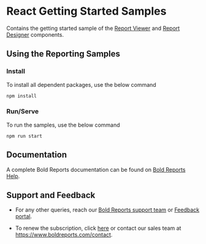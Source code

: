 # React Getting Started Samples

Contains the getting started sample of the [Report Viewer](https://www.boldreports.com/embedded-reporting/react-report-viewer) and [Report Designer](https://www.boldreports.com/embedded-reporting/react-report-designer) components.

## Using the Reporting Samples

### Install

To install all dependent packages, use the below command

```bash
npm install
```
### Run/Serve

To run the samples, use the below command

```
npm run start
```
## Documentation

A complete Bold Reports documentation can be found on [Bold Reports Help](https://help.boldreports.com/embedded-reporting/react-reporting/).

## Support and Feedback

* For any other queries, reach our [Bold Reports support team](mailto:support@boldreports.com) or [Feedback portal](https://www.boldreports.com/feedback/).

* To renew the subscription, click [here](https://www.boldreports.com/pricing/on-premise) or contact our sales team at <https://www.boldreports.com/contact>.
